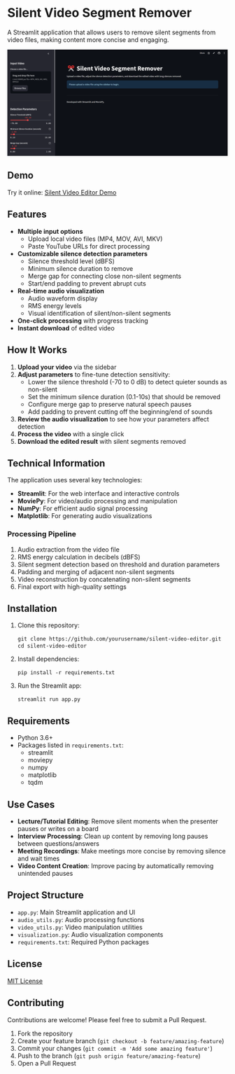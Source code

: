 # Silent Video Segment Remover

A Streamlit application that allows users to remove silent segments from video files, making content more concise and engaging.

![Silent Video Editor Screenshot](image.png)

## Demo

Try it online: [Silent Video Editor Demo](https://silent-video-editor.streamlit.app/)

## Features

- **Multiple input options**
  - Upload local video files (MP4, MOV, AVI, MKV)
  - Paste YouTube URLs for direct processing
- **Customizable silence detection parameters**
  - Silence threshold level (dBFS)
  - Minimum silence duration to remove
  - Merge gap for connecting close non-silent segments
  - Start/end padding to prevent abrupt cuts
- **Real-time audio visualization**
  - Audio waveform display
  - RMS energy levels
  - Visual identification of silent/non-silent segments
- **One-click processing** with progress tracking
- **Instant download** of edited video

## How It Works

1. **Upload your video** via the sidebar
2. **Adjust parameters** to fine-tune detection sensitivity:
   - Lower the silence threshold (-70 to 0 dB) to detect quieter sounds as non-silent
   - Set the minimum silence duration (0.1-10s) that should be removed
   - Configure merge gap to preserve natural speech pauses
   - Add padding to prevent cutting off the beginning/end of sounds
3. **Review the audio visualization** to see how your parameters affect detection
4. **Process the video** with a single click
5. **Download the edited result** with silent segments removed

## Technical Information

The application uses several key technologies:

- **Streamlit**: For the web interface and interactive controls
- **MoviePy**: For video/audio processing and manipulation
- **NumPy**: For efficient audio signal processing
- **Matplotlib**: For generating audio visualizations

### Processing Pipeline

1. Audio extraction from the video file
2. RMS energy calculation in decibels (dBFS)
3. Silent segment detection based on threshold and duration parameters
4. Padding and merging of adjacent non-silent segments
5. Video reconstruction by concatenating non-silent segments
6. Final export with high-quality settings

## Installation

1. Clone this repository:

   ```
   git clone https://github.com/yourusername/silent-video-editor.git
   cd silent-video-editor
   ```

2. Install dependencies:

   ```
   pip install -r requirements.txt
   ```

3. Run the Streamlit app:
   ```
   streamlit run app.py
   ```

## Requirements

- Python 3.6+
- Packages listed in `requirements.txt`:
  - streamlit
  - moviepy
  - numpy
  - matplotlib
  - tqdm

## Use Cases

- **Lecture/Tutorial Editing**: Remove silent moments when the presenter pauses or writes on a board
- **Interview Processing**: Clean up content by removing long pauses between questions/answers
- **Meeting Recordings**: Make meetings more concise by removing silence and wait times
- **Video Content Creation**: Improve pacing by automatically removing unintended pauses

## Project Structure

- `app.py`: Main Streamlit application and UI
- `audio_utils.py`: Audio processing functions
- `video_utils.py`: Video manipulation utilities
- `visualization.py`: Audio visualization components
- `requirements.txt`: Required Python packages

## License

[MIT License](LICENSE)

## Contributing

Contributions are welcome! Please feel free to submit a Pull Request.

1. Fork the repository
2. Create your feature branch (`git checkout -b feature/amazing-feature`)
3. Commit your changes (`git commit -m 'Add some amazing feature'`)
4. Push to the branch (`git push origin feature/amazing-feature`)
5. Open a Pull Request
